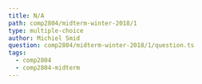 ```yaml
---
title: N/A
path: comp2804/midterm-winter-2018/1
type: multiple-choice
author: Michiel Smid
question: comp2804/midterm-winter-2018/1/question.ts
tags:
  - comp2804
  - comp2804-midterm
---
```

